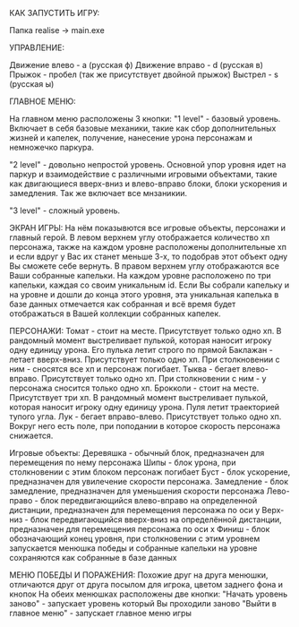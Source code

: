 КАК ЗАПУСТИТЬ ИГРУ:

Папка realise -> main.exe

УПРАВЛЕНИЕ:

Движение влево - a (русская ф)
Движение вправо - d (русская в)
Прыжок - пробел (так же присутствует двойной прыжок)
Выстрел - s (русская ы)

ГЛАВНОЕ МЕНЮ:

На главном меню расположены 3 кнопки: "1 level" - базовый уровень. Включает в себя базовые механики, такие как сбор дополнительных жизней и капелек, получение, нанесение урона персонажам и немножечко паркура.

"2 level" - довольно непростой уровень. Основной упор уровня идет на паркур и взаимодействие с различными игровыми объектами, такие как двигающиеся вверх-вниз и влево-вправо блоки, блоки ускорения и замедления. Так же включает все мнзаникии.

"3 level" - сложный уровень.

ЭКРАН ИГРЫ:
На нём показывются все игровые объекты, персонажи и главный герой.
В левом верхнем углу отображается количество хп персонажа, также на каждом уровне расположены дополнительные хп и если вдруг у Вас их станет меньше 3-х, то подобрав этот объект одну Вы сможете себе вернуть.
В правом верхнем углу отображаются все Ваши собранные капельки. На каждом уровне расположено по три капельки, каждая со своим уникальным id. Если Вы собрали капельку и на уровне и дошли до конца этого уровня, эта уникальная капелька в базе данных отмечается как собранная и всё время будет отображаться в Вашей коллекции собранных капелек.

ПЕРСОНАЖИ:
Томат - стоит на месте. Присутствует только одно хп. В рандомный момент выстреливает пулькой, которая наносит игроку одну единицу урона. Его пулька летит строго по прямой
Баклажан - летает вверх-вниз. Присутствует только одно хп. При столкновении с ним - сносятся все хп и персонаж погибает.
Тыква - бегает влево-вправо. Присутствует только одно хп. При столкновении с ним - у персонажа сносится только одно хп.
Брокколи - стоит на месте. Присутствует три хп. В рандомный момент выстреливает пулькой, которая наносит игроку одну единицу урона. Пуля летит траекторией тупого угла.
Лук - бегает вправо-влево. Присутствует только одно хп. Вокруг него есть поле, при поподании в которое скорость персонажа снижается.

Игровые объекты:
Деревяшка - обычный блок, предназначен для перемещения по нему персонажа
Шипы - блок урона, при столкновении с этим блоком персонаж погибает
Буст - блок ускорение, предназначен для увилечение скорости персонажа.
Замедление - блок замедление, предназначен для уменьшения скорости персонажа
Лево-право - блок передвигающийся влево-вправо на определенной дистанции, предназначен для перемещения персонажа по оси y
Верх-низ - блок передвигающийся вверх-вниз на определённой дистанции, предназначен для перемещения персонажа по оси x
Финиш - блок обозначающий конец уровня, при столкновении с этим уровнем запускается менюшка победы и собранные капельки на уровне сохраняются как собранные в базе данных

МЕНЮ ПОБЕДЫ И ПОРАЖЕНИЯ:
Похожие друг на друга менюшки, отличаются друг от друга посылом для игрока, цветом заднего фона и кнопок
На обеих менюшках расположены две кнопки:
"Начать уровень заново" - запускает уровень который Вы проходили заново
"Выйти в главное меню" - запускает главное меню игры

